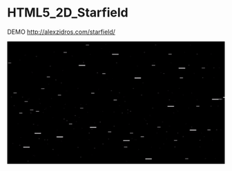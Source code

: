 # HTML5_2D_Starfield
DEMO http://alexzidros.com/starfield/

<p align="center" style="vertical-align: top; position: relative" >
  <img align="top" style="vertical-align:top;position: relative" src="https://raw.githubusercontent.com/aziddy/HTML5_2D_Starfield/master/media/gifstar.gif" width="700"/>
</p>
